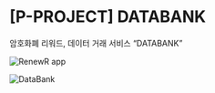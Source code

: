 # [P-PROJECT]  DATABANK
암호화폐 리워드, 데이터 거래 서비스 “DATABANK”

![RenewR app](https://github.com/Kimdumchit/back/assets/45654620/49595ec4-7179-4e31-8d91-b9bf0e4c58e9)

![DataBank](https://github.com/Kimdumchit/back/assets/45654620/c9fd1937-2ae3-4067-8080-d944f6561e58)

